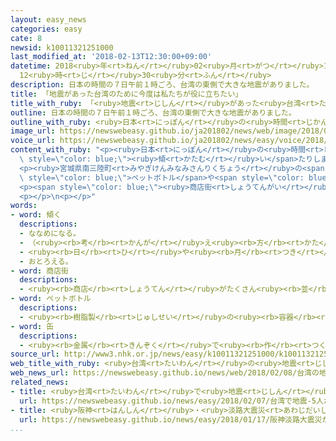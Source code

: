 ```yaml
---
layout: easy_news
categories: easy
cate: 8
newsid: k10011321251000
last_modified_at: '2018-02-13T12:30:00+09:00'
datetime: 2018<ruby>年<rt>ねん</rt></ruby>02<ruby>月<rt>がつ</rt></ruby>13<ruby>日<rt>にち</rt></ruby>
  12<ruby>時<rt>じ</rt></ruby>30<ruby>分<rt>ふん</rt></ruby>
description: 日本の時間の７日午前１時ごろ、台湾の東側で大きな地震がありました。
title: 「地震があった台湾のために今度は私たちが役に立ちたい」
title_with_ruby: 「<ruby>地震<rt>じしん</rt></ruby>があった<ruby>台湾<rt>たいわん</rt></ruby>のために<ruby>今度<rt>こんど</rt></ruby>は<ruby>私<rt>わたし</rt></ruby>たちが<ruby>役<rt>やく</rt></ruby>に<ruby>立<rt>た</rt></ruby>ちたい」
outline: 日本の時間の７日午前１時ごろ、台湾の東側で大きな地震がありました。
outline_with_ruby: <ruby>日本<rt>にっぽん</rt></ruby>の<ruby>時間<rt>じかん</rt></ruby>の<ruby>７日<rt>なのか</rt></ruby><ruby>午前<rt>ごぜん</rt></ruby>１<ruby>時<rt>じ</rt></ruby>ごろ、<ruby>台湾<rt>たいわん</rt></ruby>の<ruby>東側<rt>ひがしがわ</rt></ruby>で<ruby>大<rt>おお</rt></ruby>きな<ruby>地震<rt>じしん</rt></ruby>がありました。
image_url: https://newswebeasy.github.io/ja201802/news/web/image/2018/02/08/K10011321251_1802081947_1802082010_01_02.jpg
voice_url: https://newswebeasy.github.io/ja201802/news/easy/voice/2018/02/13/k10011321251000.mp3
content_with_ruby: "<p><ruby>日本<rt>にっぽん</rt></ruby>の<ruby>時間<rt>じかん</rt></ruby>の<ruby>７日<rt>なのか</rt></ruby><ruby>午前<rt>ごぜん</rt></ruby>１<ruby>時<rt>じ</rt></ruby>ごろ、<ruby>台湾<rt>たいわん</rt></ruby>の<ruby>東側<rt>ひがしがわ</rt></ruby>で<ruby>大<rt>おお</rt></ruby>きな<ruby>地震<rt>じしん</rt></ruby>がありました。この<ruby>地震<rt>じしん</rt></ruby>で、<ruby>花蓮市<rt>かれんし</rt></ruby>などではホテルやビルが<ruby>倒<rt>たお</rt></ruby>れたり<span\
  \ style=\"color: blue;\"><ruby>傾<rt>かたむ</rt></ruby>い</span>たりしました。１１<ruby>日<rt>にち</rt></ruby>までに１６<ruby>人<rt>にん</rt></ruby>が<ruby>亡<rt>な</rt></ruby>くなりました。</p>\n\
  <p><ruby>宮城県南三陸町<rt>みやぎけんみなみさんりくちょう</rt></ruby>の<span style=\"color: blue;\"><ruby>商店街<rt>しょうてんがい</rt></ruby></span>では、<ruby>自分<rt>じぶん</rt></ruby>たちの<ruby>店<rt>みせ</rt></ruby>に<span\
  \ style=\"color: blue;\">ペットボトル</span>や<span style=\"color: blue;\"><ruby>缶<rt>かん</rt></ruby></span>を<ruby>置<rt>お</rt></ruby>いて、<ruby>台湾<rt>たいわん</rt></ruby>の<ruby>人<rt>ひと</rt></ruby>たちのためにお<ruby>金<rt>かね</rt></ruby>を<ruby>集<rt>あつ</rt></ruby>め<ruby>始<rt>はじ</rt></ruby>めました。<ruby>南三陸町<rt>みなみさんりくちょう</rt></ruby>は、７<ruby>年<rt>ねん</rt></ruby><ruby>前<rt>まえ</rt></ruby>の<ruby>東日本大震災<rt>ひがしにほんだいしんさい</rt></ruby>のとき<ruby>病院<rt>びょういん</rt></ruby>が<ruby>壊<rt>こわ</rt></ruby>れましたが、<ruby>台湾<rt>たいわん</rt></ruby>の<ruby>人<rt>ひと</rt></ruby>たちが<ruby>送<rt>おく</rt></ruby>ってくれた２２<ruby>億<rt>おく</rt></ruby><ruby>円<rt>えん</rt></ruby>を<ruby>使<rt>つか</rt></ruby>って<ruby>新<rt>あたら</rt></ruby>しい<ruby>病院<rt>びょういん</rt></ruby>をつくることができました。</p>\n\
  <p><span style=\"color: blue;\"><ruby>商店街<rt>しょうてんがい</rt></ruby></span>の<ruby>男性<rt>だんせい</rt></ruby>は「<ruby>台湾<rt>たいわん</rt></ruby>の<ruby>人<rt>ひと</rt></ruby>たちは<ruby>私<rt>わたし</rt></ruby>たちに<ruby>大<rt>おお</rt></ruby>きな<ruby>力<rt>ちから</rt></ruby>を<ruby>貸<rt>か</rt></ruby>してくれました。<ruby>今度<rt>こんど</rt></ruby>は、<ruby>私<rt>わたし</rt></ruby>たちが<ruby>台湾<rt>たいわん</rt></ruby>の<ruby>人<rt>ひと</rt></ruby>たちのために<ruby>役<rt>やく</rt></ruby>に<ruby>立<rt>た</rt></ruby>つことができたらいいと<ruby>思<rt>おも</rt></ruby>います」と<ruby>話<rt>はな</rt></ruby>していました。</p>\n\
  <p></p>\n<p></p>"
words:
- word: 傾く
  descriptions:
  - ななめになる。
  - （<ruby><rb>考</rb><rt>かんが</rt></ruby>え<ruby><rb>方</rb><rt>かた</rt></ruby>などが）ある<ruby><rb>方</rb><rt>ほう</rt></ruby>へ<ruby><rb>寄</rb><rt>よ</rt></ruby>る。
  - <ruby><rb>日</rb><rt>ひ</rt></ruby>や<ruby><rb>月</rb><rt>つき</rt></ruby>が、<ruby><rb>西</rb><rt>にし</rt></ruby>にしずもうとする。
  - おとろえる。
- word: 商店街
  descriptions:
  - <ruby><rb>商店</rb><rt>しょうてん</rt></ruby>がたくさん<ruby><rb>並</rb><rt>なら</rt></ruby>んでいる<ruby><rb>通</rb><rt>とお</rt></ruby>り。
- word: ペットボトル
  descriptions:
  - <ruby><rb>樹脂製</rb><rt>じゅしせい</rt></ruby>の<ruby><rb>容器</rb><rt>ようき</rt></ruby>。<ruby><rb>軽</rb><rt>かる</rt></ruby>くて<ruby><rb>丈夫</rb><rt>じょうぶ</rt></ruby>なので<ruby><rb>飲</rb><rt>の</rt></ruby>み<ruby><rb>物</rb><rt>もの</rt></ruby>などの<ruby><rb>容器</rb><rt>ようき</rt></ruby>に<ruby><rb>使</rb><rt>つか</rt></ruby>われる。ポリエチレンテレフタレートの<ruby><rb>頭文字</rb><rt>かしらもじ</rt></ruby>を<ruby><rb>取</rb><rt>と</rt></ruby>って<ruby><rb>PET</rb><rt>ぺット</rt></ruby>という。
- word: 缶
  descriptions:
  - <ruby><rb>金属</rb><rt>きんぞく</rt></ruby>で<ruby><rb>作</rb><rt>つく</rt></ruby>った<ruby><rb>入</rb><rt>い</rt></ruby>れ<ruby><rb>物</rb><rt>もの</rt></ruby>。
source_url: http://www3.nhk.or.jp/news/easy/k10011321251000/k10011321251000.html
web_title_with_ruby: <ruby>台湾<rt>たいわん</rt></ruby>の<ruby>地震<rt>じしん</rt></ruby> <ruby>東日本<rt>ひがしにほん</rt></ruby><ruby>大震災<rt>だいしんさい</rt></ruby>の<ruby>被災地<rt>ひさいち</rt></ruby>で<ruby>募金<rt>ぼきん</rt></ruby><ruby>開始<rt>かいし</rt></ruby>
web_news_url: https://newswebeasy.github.io/news/web/2018/02/08/台湾の地震-東日本大震災の被災地で募金開始
related_news:
- title: <ruby>台湾<rt>たいわん</rt></ruby>で<ruby>地震<rt>じしん</rt></ruby>　５<ruby>人<rt>にん</rt></ruby>が<ruby>亡<rt>な</rt></ruby>くなって２５０<ruby>人<rt>にん</rt></ruby><ruby>以上<rt>いじょう</rt></ruby>がけがをする
  url: https://newswebeasy.github.io/news/easy/2018/02/07/台湾で地震-5人が亡くなって250人以上がけがをする
- title: <ruby>阪神<rt>はんしん</rt></ruby>・<ruby>淡路大震災<rt>あわじだいしんさい</rt></ruby>が<ruby>起<rt>お</rt></ruby>こってから２３<ruby>年<rt>ねん</rt></ruby>
  url: https://newswebeasy.github.io/news/easy/2018/01/17/阪神淡路大震災が起こってから23年
...
```

